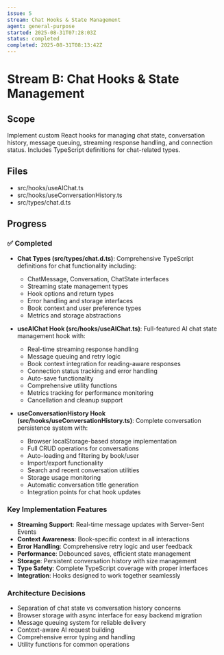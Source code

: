 ```yaml
---
issue: 5
stream: Chat Hooks & State Management
agent: general-purpose
started: 2025-08-31T07:28:03Z
status: completed
completed: 2025-08-31T08:13:42Z
---
```


# Stream B: Chat Hooks & State Management

## Scope
Implement custom React hooks for managing chat state, conversation history, message queuing, streaming response handling, and connection status. Includes TypeScript definitions for chat-related types.

## Files
- src/hooks/useAIChat.ts
- src/hooks/useConversationHistory.ts
- src/types/chat.d.ts

## Progress
### ✅ Completed
- **Chat Types (src/types/chat.d.ts)**: Comprehensive TypeScript definitions for chat functionality including:
  - ChatMessage, Conversation, ChatState interfaces
  - Streaming state management types
  - Hook options and return types
  - Error handling and storage interfaces
  - Book context and user preference types
  - Metrics and storage abstractions

- **useAIChat Hook (src/hooks/useAIChat.ts)**: Full-featured AI chat state management hook with:
  - Real-time streaming response handling
  - Message queuing and retry logic
  - Book context integration for reading-aware responses
  - Connection status tracking and error handling
  - Auto-save functionality
  - Comprehensive utility functions
  - Metrics tracking for performance monitoring
  - Cancellation and cleanup support

- **useConversationHistory Hook (src/hooks/useConversationHistory.ts)**: Complete conversation persistence system with:
  - Browser localStorage-based storage implementation
  - Full CRUD operations for conversations
  - Auto-loading and filtering by book/user
  - Import/export functionality
  - Search and recent conversation utilities
  - Storage usage monitoring
  - Automatic conversation title generation
  - Integration points for chat hook updates

### Key Implementation Features
- **Streaming Support**: Real-time message updates with Server-Sent Events
- **Context Awareness**: Book-specific context in all interactions
- **Error Handling**: Comprehensive retry logic and user feedback
- **Performance**: Debounced saves, efficient state management
- **Storage**: Persistent conversation history with size management
- **Type Safety**: Complete TypeScript coverage with proper interfaces
- **Integration**: Hooks designed to work together seamlessly

### Architecture Decisions
- Separation of chat state vs conversation history concerns
- Browser storage with async interface for easy backend migration
- Message queuing system for reliable delivery
- Context-aware AI request building
- Comprehensive error typing and handling
- Utility functions for common operations